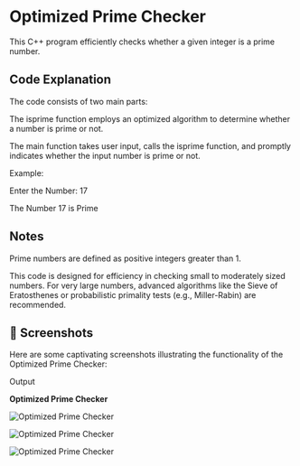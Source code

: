 # Optimized Prime Checker

This C++ program efficiently checks whether a given integer is a prime number.

## Code Explanation
The code consists of two main parts:

The isprime function employs an optimized algorithm to determine whether a number is prime or not.

The main function takes user input, calls the isprime function, and promptly indicates whether the input number is prime or not.

Example:

Enter the Number: 17

The Number 17 is Prime

## Notes
Prime numbers are defined as positive integers greater than 1.

This code is designed for efficiency in checking small to moderately sized numbers. For very large numbers, advanced algorithms like the Sieve of Eratosthenes or probabilistic primality tests (e.g., Miller-Rabin) are recommended.

## 📸 Screenshots
Here are some captivating screenshots illustrating the functionality of the Optimized Prime Checker:

Output

**Optimized Prime Checker**

![Optimized Prime Checker](https://github.com/Jayesh-JainX/Prime_Numbers/assets/103871719/230ea6ac-3fc3-4c08-99b9-d03c637371c0)

![Optimized Prime Checker](https://github.com/Jayesh-JainX/Prime_Numbers/assets/103871719/edd80364-75ee-4a01-885b-4a69178266d1)

![Optimized Prime Checker](https://github.com/Jayesh-JainX/Prime_Numbers/assets/103871719/7df2b62b-7440-4ee0-bd37-04c92f301eea)
